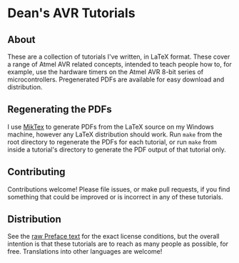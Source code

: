 # Dean's AVR Tutorials

## About

These are a collection of tutorials I've written, in LaTeX format. These cover a range of Atmel AVR related concepts, intended to teach people how to, for example, use the hardware timers on the Atmel AVR 8-bit series of microcontrollers. Pregenerated PDFs are available for easy download and distribution.

## Regenerating the PDFs

I use [MikTex](http://miktex.org) to generate PDFs from the LaTeX source on my Windows machine, however any LaTeX distribution should work. Run `make` from the root directory to regenerate the PDFs for each tutorial, or run `make` from inside a tutorial's directory to generate the PDF output of that tutorial only.

## Contributing

Contributions welcome! Please file issues, or make pull requests, if you find something that could be improved or is incorrect in any of these tutorials.

## Distribution

See the [raw Preface text](Preface.tex) for the exact license conditions, but the overall intention is that these tutorials are to reach as many people as possible, for free. Translations into other languages are welcome!
